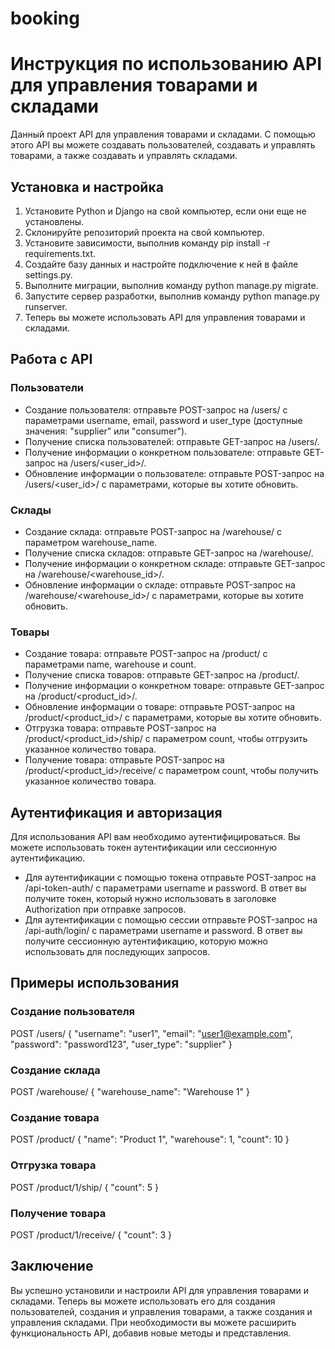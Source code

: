 # booking

# Инструкция по использованию API для управления товарами и складами
Данный проект API для управления товарами и складами. С помощью этого API вы можете создавать пользователей, создавать и управлять товарами, а также создавать и управлять складами.
## Установка и настройка
1. Установите Python и Django на свой компьютер, если они еще не установлены.
2. Склонируйте репозиторий проекта на свой компьютер.
3. Установите зависимости, выполнив команду pip install -r requirements.txt.
4. Создайте базу данных и настройте подключение к ней в файле settings.py.
5. Выполните миграции, выполнив команду python manage.py migrate.
6. Запустите сервер разработки, выполнив команду python manage.py runserver.
7. Теперь вы можете использовать API для управления товарами и складами.
## Работа с API
### Пользователи
- Создание пользователя: отправьте POST-запрос на /users/ с параметрами username, email, password и user_type (доступные значения: "supplier" или "consumer").
- Получение списка пользователей: отправьте GET-запрос на /users/.
- Получение информации о конкретном пользователе: отправьте GET-запрос на /users/<user_id>/.
- Обновление информации о пользователе: отправьте POST-запрос на /users/<user_id>/ с параметрами, которые вы хотите обновить.
### Склады
- Создание склада: отправьте POST-запрос на /warehouse/ с параметром warehouse_name.
- Получение списка складов: отправьте GET-запрос на /warehouse/.
- Получение информации о конкретном складе: отправьте GET-запрос на /warehouse/<warehouse_id>/.
- Обновление информации о складе: отправьте POST-запрос на /warehouse/<warehouse_id>/ с параметрами, которые вы хотите обновить.
### Товары
- Создание товара: отправьте POST-запрос на /product/ с параметрами name, warehouse и count.
- Получение списка товаров: отправьте GET-запрос на /product/.
- Получение информации о конкретном товаре: отправьте GET-запрос на /product/<product_id>/.
- Обновление информации о товаре: отправьте POST-запрос на /product/<product_id>/ с параметрами, которые вы хотите обновить.
- Отгрузка товара: отправьте POST-запрос на /product/<product_id>/ship/ с параметром count, чтобы отгрузить указанное количество товара.
- Получение товара: отправьте POST-запрос на /product/<product_id>/receive/ с параметром count, чтобы получить указанное количество товара.
## Аутентификация и авторизация
Для использования API вам необходимо аутентифицироваться. Вы можете использовать токен аутентификации или сессионную аутентификацию.
- Для аутентификации с помощью токена отправьте POST-запрос на /api-token-auth/ с параметрами username и password. В ответ вы получите токен, который нужно использовать в заголовке Authorization при отправке запросов.
- Для аутентификации с помощью сессии отправьте POST-запрос на /api-auth/login/ с параметрами username и password. В ответ вы получите сессионную аутентификацию, которую можно использовать для последующих запросов.
## Примеры использования
### Создание пользователя

POST /users/
{
  "username": "user1",
  "email": "user1@example.com",
  "password": "password123",
  "user_type": "supplier"
}
### Создание склада

POST /warehouse/
{
  "warehouse_name": "Warehouse 1"
}
### Создание товара

POST /product/
{
  "name": "Product 1",
  "warehouse": 1,
  "count": 10
}
### Отгрузка товара

POST /product/1/ship/
{
  "count": 5
}
### Получение товара

POST /product/1/receive/
{
  "count": 3
}
## Заключение
Вы успешно установили и настроили API для управления товарами и складами. Теперь вы можете использовать его для создания пользователей, создания и управления товарами, а также создания и управления складами. При необходимости вы можете расширить функциональность API, добавив новые методы и представления. 
